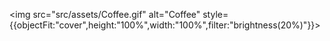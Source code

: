 <img src="src/assets/Coffee.gif" alt="Coffee" style={{objectFit:"cover",height:"100%",width:"100%",filter:"brightness(20%)"}}></img>